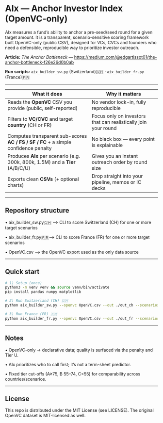 # AIx — Anchor Investor Index (OpenVC-only)

AIx measures a fund’s ability to anchor a pre-seed/seed round for a given target amount.
It is a transparent, scenario-sensitive scoring framework built OpenVC-only (public CSV), designed for VCs, CVCs and founders who need a defensible, reproducible way to prioritize investor outreach.

**Article:** _The Anchor Bottleneck_ — https://medium.com/@edgartissot01/the-anchor-bottleneck-f26e26d0b0ab

**Run scripts:** `aix_builder_sw.py` (Switzerland)🇨🇭 · `aix_builder_fr.py` (France)🇫🇷

---

| What it does | Why it matters |
|---|---|
| Reads the **OpenVC** CSV you provide (public, self-reported) | No vendor lock-in, fully reproducible |
| Filters to **VC/CVC** and target **country** (CH or FR) | Focus only on investors that can realistically join your round |
| Computes transparent sub-scores **AC / FS / SF / FC** + a simple confidence penalty | No black box — every point is explainable |
| Produces **AIx** per scenario (e.g. 300k, 800k, 1.5M) and a **Tier** (A/B/C/U) | Gives you an instant outreach order by round size |
| Exports clean **CSVs** (+ optional charts) | Drop straight into your pipeline, memos or IC decks |


---

## Repository structure

•	aix_builder_sw.py🇨🇭 —> CLI to score Switzerland (CH) for one or more target scenarios

•	aix_builder_fr.py🇫🇷—> CLI to score France (FR) for one or more target scenarios

•	OpenVC.csv —> the OpenVC export used as the only data source

---

## Quick start

```bash
# 1) Setup (once)
python3 -m venv venv && source venv/bin/activate
pip install pandas numpy matplotlib

# 2) Run Switzerland (CH) 🇨🇭
python aix_builder_sw.py --openvc OpenVC.csv --out ./out_ch --scenarios 300k,800k,1500k

# 3) Run France (FR) 🇫🇷
python aix_builder_fr.py --openvc OpenVC.csv --out ./out_fr --scenarios 250k,700k,1200k
```
---

## Notes

•	OpenVC-only → declarative data; quality is surfaced via the penalty and Tier U.

•	AIx prioritizes who to call first; it’s not a term-sheet predictor.

•	Fixed tier cut-offs (A≥75, B 55–74, C<55) for comparability across countries/scenarios.

---

## License

This repo is distributed under the MIT License (see LICENSE).
The original OpenVC dataset is MIT‑licensed as well.
